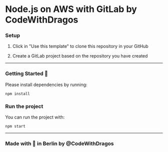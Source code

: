 # Node.js on AWS with GitLab by CodeWithDragos

### Setup

1. Click in "Use this template" to clone this repository in your GitHub

2. Create a GitLab project based on the repository you have created

---

### Getting Started :rocket:

Please install dependencies by running:

`npm install`

### Run the project

You can run the project with:

`npm start`

---

### Made with :orange_heart: in Berlin by @CodeWithDragos
